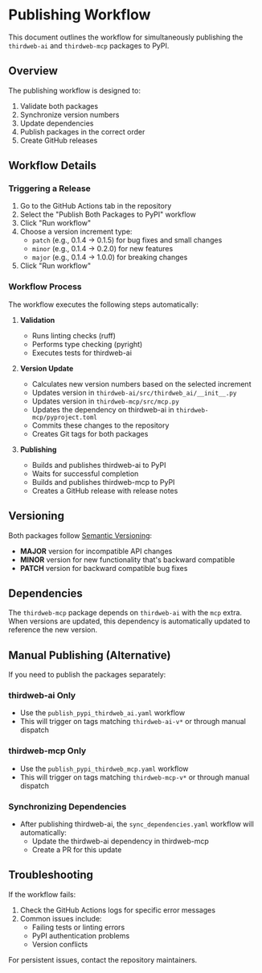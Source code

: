 # Publishing Workflow

This document outlines the workflow for simultaneously publishing the `thirdweb-ai` and `thirdweb-mcp` packages to PyPI.

## Overview

The publishing workflow is designed to:
1. Validate both packages
2. Synchronize version numbers
3. Update dependencies
4. Publish packages in the correct order
5. Create GitHub releases

## Workflow Details

### Triggering a Release

1. Go to the GitHub Actions tab in the repository
2. Select the "Publish Both Packages to PyPI" workflow
3. Click "Run workflow"
4. Choose a version increment type:
   - `patch` (e.g., 0.1.4 → 0.1.5) for bug fixes and small changes
   - `minor` (e.g., 0.1.4 → 0.2.0) for new features
   - `major` (e.g., 0.1.4 → 1.0.0) for breaking changes
5. Click "Run workflow"

### Workflow Process

The workflow executes the following steps automatically:

1. **Validation**
   - Runs linting checks (ruff)
   - Performs type checking (pyright)
   - Executes tests for thirdweb-ai

2. **Version Update**
   - Calculates new version numbers based on the selected increment
   - Updates version in `thirdweb-ai/src/thirdweb_ai/__init__.py`
   - Updates version in `thirdweb-mcp/src/mcp.py`
   - Updates the dependency on thirdweb-ai in `thirdweb-mcp/pyproject.toml`
   - Commits these changes to the repository
   - Creates Git tags for both packages

3. **Publishing**
   - Builds and publishes thirdweb-ai to PyPI
   - Waits for successful completion
   - Builds and publishes thirdweb-mcp to PyPI
   - Creates a GitHub release with release notes

## Versioning

Both packages follow [Semantic Versioning](https://semver.org/):
- **MAJOR** version for incompatible API changes
- **MINOR** version for new functionality that's backward compatible
- **PATCH** version for backward compatible bug fixes

## Dependencies

The `thirdweb-mcp` package depends on `thirdweb-ai` with the `mcp` extra. When versions are updated, this dependency is automatically updated to reference the new version.

## Manual Publishing (Alternative)

If you need to publish the packages separately:

### thirdweb-ai Only
- Use the `publish_pypi_thirdweb_ai.yaml` workflow
- This will trigger on tags matching `thirdweb-ai-v*` or through manual dispatch

### thirdweb-mcp Only
- Use the `publish_pypi_thirdweb_mcp.yaml` workflow 
- This will trigger on tags matching `thirdweb-mcp-v*` or through manual dispatch

### Synchronizing Dependencies
- After publishing thirdweb-ai, the `sync_dependencies.yaml` workflow will automatically:
  - Update the thirdweb-ai dependency in thirdweb-mcp
  - Create a PR for this update

## Troubleshooting

If the workflow fails:

1. Check the GitHub Actions logs for specific error messages
2. Common issues include:
   - Failing tests or linting errors
   - PyPI authentication problems
   - Version conflicts

For persistent issues, contact the repository maintainers.
